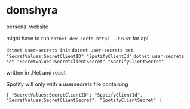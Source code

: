 # domshyra
personal website

might have to run `dotnet dev-certs https --trust` for api


`dotnet user-secrets init`
`dotnet user-secrets set "SecretValues:SecretClientID" "SpotifyClientId"`
`dotnet user-secrets set "SecretValues:SecretClientSecret" "SpotifyClientSecret"`


written in .Net and react



Spotify will only with a usersecrets file containing 

`{
  "SecretValues:SecretClientID": "SpotifyClientId",
  "SecretValues:SecretClientSecret": "SpotifyClientSecret"
}
`

